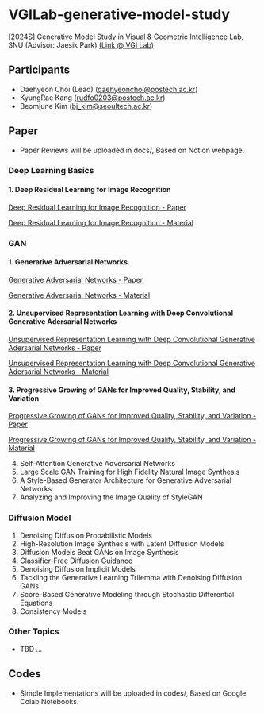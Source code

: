 # VGILab-generative-model-study
[2024S] Generative Model Study in Visual & Geometric Intelligence Lab, SNU (Advisor: Jaesik Park) [(Link @ VGI Lab)](https://jaesik.info)

## Participants
- Daehyeon Choi (Lead) (daehyeonchoi@postech.ac.kr)
- KyungRae Kang (rudfo0203@postech.ac.kr)
- Beomjune Kim (bj_kim@seoultech.ac.kr)

## Paper
- Paper Reviews will be uploaded in docs/, Based on Notion webpage.
  
### Deep Learning Basics 
#### 1. Deep Residual Learning for Image Recognition
[Deep Residual Learning for Image Recognition - Paper](https://arxiv.org/abs/1512.03385)

[Deep Residual Learning for Image Recognition - Material](https://charming-sundial-50a.notion.site/Deep-Residual-Learning-for-Image-Recognition-f2de75a7ab314865bb0b2360e4a9750e)

### GAN 
#### 1. Generative Adversarial Networks 
[Generative Adversarial Networks - Paper](https://arxiv.org/abs/1406.2661)

[Generative Adversarial Networks - Material](https://charming-sundial-50a.notion.site/Generative-Adversarial-Networks-53764cdd4d4c4a19aadbd0ea4231bfc6)



#### 2. Unsupervised Representation Learning with Deep Convolutional Generative Adersarial Networks
[Unsupervised Representation Learning with Deep Convolutional Generative Adersarial Networks - Paper](https://arxiv.org/abs/1511.06434)

[Unsupervised Representation Learning with Deep Convolutional Generative Adersarial Networks - Material](https://charming-sundial-50a.notion.site/Unsupervised-Representation-Learning-with-Deep-Convolutional-Generative-Adersarial-Networks-352d68771aff4158b58e28d21d90112a)


#### 3. Progressive Growing of GANs for Improved Quality, Stability, and Variation
[Progressive Growing of GANs for Improved Quality, Stability, and Variation - Paper](https://arxiv.org/abs/1805.08318)

[Progressive Growing of GANs for Improved Quality, Stability, and Variation - Material](https://charming-sundial-50a.notion.site/Progressive-Growing-of-GANs-for-Improved-Quality-Stability-and-Variation-74bcb45849ec464d9271b3df5464af11)

4. Self-Attention Generative Adversarial Networks
5. Large Scale GAN Training for High Fidelity Natural Image Synthesis
6. A Style-Based Generator Architecture for Generative Adversarial Networks
7. Analyzing and Improving the Image Quality of StyleGAN

### Diffusion Model 
1. Denoising Diffusion Probabilistic Models
2. High-Resolution Image Synthesis with Latent Diffusion Models
3. Diffusion Models Beat GANs on Image Synthesis
4. Classifier-Free Diffusion Guidance
5. Denoising Diffusion Implicit Models
6. Tackling the Generative Learning Trilemma with Denoising Diffusion GANs
7. Score-Based Generative Modeling through Stochastic Differential Equations
8. Consistency Models

### Other Topics
- TBD ...

## Codes
- Simple Implementations will be uploaded in codes/, Based on Google Colab Notebooks.
  
